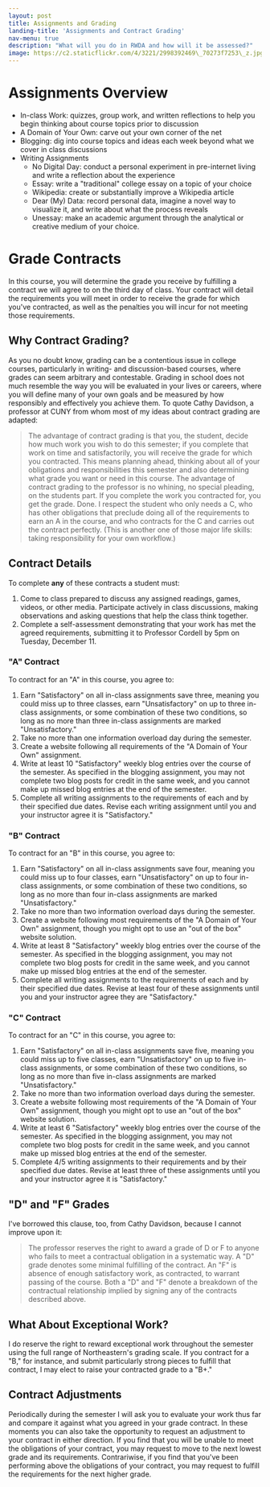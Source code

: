 ```yaml
---
layout: post
title: Assignments and Grading
landing-title: 'Assignments and Contract Grading'
nav-menu: true
description: "What will you do in RWDA and how will it be assessed?"
image: https://c2.staticflickr.com/4/3221/2998392469\_70273f7253\_z.jpg
---
```


# Assignments Overview

+ In-class Work: quizzes, group work, and written reflections to help you begin thinking about course topics prior to discussion
+ A Domain of Your Own: carve out your own corner of the net
+ Blogging: dig into course topics and ideas each week beyond what we cover in class discussions
+ Writing Assignments
	+ No Digital Day: conduct a personal experiment in pre-internet living and write a reflection about the experience
	+ Essay: write a "traditional" college essay on a topic of your choice
	+ Wikipedia: create or substantially improve a Wikipedia article
	+ Dear (My) Data: record personal data, imagine a novel way to visualize it, and write about what the process reveals
	+ Unessay: make an academic argument through the analytical or creative medium of your choice.

# Grade Contracts

In this course, you will determine the grade you receive by fulfilling a contract we will agree to on the third day of class. Your contract will detail the requirements you will meet in order to receive the grade for which you've contracted, as well as the penalties you will incur for not meeting those requirements.

## Why Contract Grading? 

As you no doubt know, grading can be a contentious issue in college courses, particularly in writing- and discussion-based courses, where grades can seem arbitrary and contestable. Grading in school does not much resemble the way you will be evaluated in your lives or careers, where you will define many of your own goals and be measured by how responsibly and effectively you achieve them. To quote Cathy Davidson, a professor at CUNY from whom most of my ideas about contract grading are adapted:

> The advantage of contract grading is that you, the student, decide how much work you wish to do this semester; if you complete that work on time and satisfactorily, you will receive the grade for which you contracted. This means planning ahead, thinking about all of your obligations and responsibilities this semester and also determining what grade you want or need in this course. The advantage of contract grading to the professor is no whining, no special pleading, on the students part. If you complete the work you contracted for, you get the grade. Done. I respect the student who only needs a C, who has other obligations that preclude doing all of the requirements to earn an A in the course, and who contracts for the C and carries out the contract perfectly. (This is another one of those major life skills: taking responsibility for your own workflow.)

## Contract Details

To complete **any** of these contracts a student must:

1. Come to class prepared to discuss any assigned readings, games, videos, or other media. Participate actively in class discussions, making observations and asking questions that help the class think together. 
2. Complete a self-assessment demonstrating that your work has met the agreed requirements, submitting it to Professor Cordell by 5pm on Tuesday, December 11.

### "A" Contract

To contract for an "A" in this course, you agree to:

1. Earn "Satisfactory" on all in-class assignments save three, meaning you could miss up to three classes, earn "Unsatisfactory" on up to three in-class assignments, or some combination of these two conditions, so long as no more than three in-class assignments are marked "Unsatisfactory." 
2. Take no more than one information overload day during the semester. 
3. Create a website following all requirements of the "A Domain of Your Own" assignment. 
4. Write at least 10 "Satisfactory" weekly blog entries over the course of the semester. As specified in the blogging assignment, you may not complete two blog posts for credit in the same week, and you cannot make up missed blog entries at the end of the semester.
5. Complete all writing assignments to the requirements of each and by their specified due dates. Revise each writing assignment until you and your instructor agree it is "Satisfactory." 

### "B" Contract

To contract for an "B" in this course, you agree to:

1. Earn "Satisfactory" on all in-class assignments save four, meaning you could miss up to four classes, earn "Unsatisfactory" on up to four in-class assignments, or some combination of these two conditions, so long as no more than four in-class assignments are marked "Unsatisfactory." 
2. Take no more than two information overload days during the semester. 
3. Create a website following most requirements of the "A Domain of Your Own" assignment, though you might opt to use an "out of the box" website solution.
4. Write at least 8 "Satisfactory" weekly blog entries over the course of the semester. As specified in the blogging assignment, you may not complete two blog posts for credit in the same week, and you cannot make up missed blog entries at the end of the semester.
5. Complete all writing assignments to the requirements of each and by their specified due dates. Revise at least four of these assignments until you and your instructor agree they are "Satisfactory." 

### "C" Contract

To contract for an "C" in this course, you agree to:

1. Earn "Satisfactory" on all in-class assignments save five, meaning you could miss up to five classes, earn "Unsatisfactory" on up to five in-class assignments, or some combination of these two conditions, so long as no more than five in-class assignments are marked "Unsatisfactory." 
2. Take no more than two information overload days during the semester. 
3. Create a website following most requirements of the "A Domain of Your Own" assignment, though you might opt to use an "out of the box" website solution.
4. Write at least 6 "Satisfactory" weekly blog entries over the course of the semester. As specified in the blogging assignment, you may not complete two blog posts for credit in the same week, and you cannot make up missed blog entries at the end of the semester.
5. Complete 4/5 writing assignments to their requirements and by their specified due dates. Revise at least three of these assignments until you and your instructor agree it is "Satisfactory." 

## "D" and "F" Grades

I've borrowed this clause, too, from Cathy Davidson, because I cannot improve upon it:

> The professor reserves the right to award a grade of D or F to anyone who fails to meet a contractual obligation in a systematic way. A "D" grade denotes some minimal fulfilling of the contract. An "F" is absence of enough satisfactory work, as contracted, to warrant passing of the course. Both a "D" and "F" denote a breakdown of the contractual relationship implied by signing any of the contracts described above.

## What About Exceptional Work?

I do reserve the right to reward exceptional work throughout the semester using the full range of Northeastern's grading scale. If you contract for a "B," for instance, and submit particularly strong pieces to fulfill that contract, I may elect to raise your contracted grade to a "B+."

## Contract Adjustments

Periodically during the semester I will ask you to evaluate your work thus far and compare it against what you agreed in your grade contract. In these moments you can also take the opportunity to request an adjustment to your contract in either direction. If you find that you will be unable to meet the obligations of your contract, you may request to move to the next lowest grade and its requirements. Contrariwise, if you find that you've been performing above the obligations of your contract, you may request to fulfill the requirements for the next higher grade.   
  
